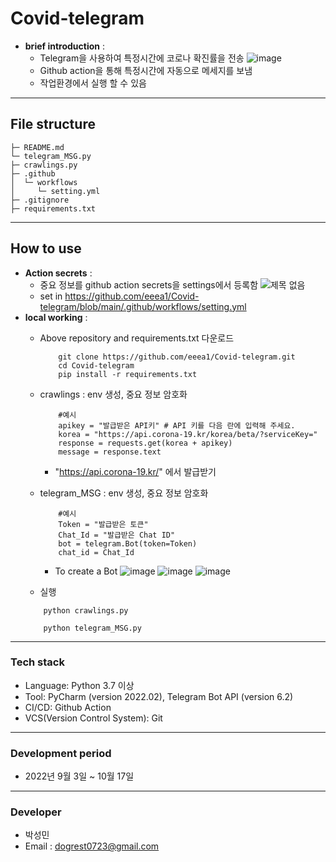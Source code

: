 # Covid-telegram
   * **brief introduction** :
     * Telegram을 사용하여 특정시간에 코로나 확진률을 전송
   ![image](https://user-images.githubusercontent.com/103316263/195986307-06621030-e71f-4973-a047-26a635cb3641.png)
     * Github action을 통해 특정시간에 자동으로 메세지를 보냄
     * 작업환경에서 실행 할 수 있음
     
***
   ## File structure
    ├─ README.md
    └─ telegram_MSG.py
    ├─ crawlings.py
    ├─ .github
    │  └─ workflows
    │     └─ setting.yml
    ├─ .gitignore
    ├─ requirements.txt
      
***
   ## How to use
   * **Action secrets** :
      * 중요 정보를 github action secrets을 settings에서 등록함
   ![제목 없음](https://user-images.githubusercontent.com/103316263/195986270-56b2adc6-e8e2-41ef-b017-ab0e38b1bad4.png)
      * set in https://github.com/eeea1/Covid-telegram/blob/main/.github/workflows/setting.yml
   * **local working** :
      * Above repository and requirements.txt 다운로드
        ```
            git clone https://github.com/eeea1/Covid-telegram.git
            cd Covid-telegram
            pip install -r requirements.txt
        ```
      * crawlings : env 생성, 중요 정보 암호화
        ```
            #예시
            apikey = "발급받은 API키" # API 키를 다음 란에 입력해 주세요.
            korea = "https://api.corona-19.kr/korea/beta/?serviceKey="
            response = requests.get(korea + apikey)
            message = response.text
        ```
        * "https://api.corona-19.kr/" 에서 발급받기
      * telegram_MSG : env 생성, 중요 정보 암호화
        ```
            #예시
            Token = "발급받은 토큰"
            Chat_Id = "발급받은 Chat ID"
            bot = telegram.Bot(token=Token)
            chat_id = Chat_Id
        ```
        * To create a Bot
           ![image](https://user-images.githubusercontent.com/103316263/196686093-13c09a71-f6fc-4557-aaee-938c4869c342.png)
           ![image](https://user-images.githubusercontent.com/103316263/196686302-cd5b4e0d-cb11-420d-9811-e28c23d0e45d.png)
           ![image](https://user-images.githubusercontent.com/103316263/196686640-94962bea-940c-40c6-b96b-1727aceb7c67.png)
           

      * 실행
       ```
           python crawlings.py
 
           python telegram_MSG.py
       ```
***
   ### Tech stack
   * Language: Python 3.7 이상 
   * Tool: PyCharm (version 2022.02), Telegram Bot API (version 6.2) 
   * CI/CD: Github Action 
   * VCS(Version Control System): Git 
***
   ### Development period
   * 2022년 9월 3일 ~ 10월 17일 
***
   ### Developer
   * 박성민 
   * Email : dogrest0723@gmail.com 

